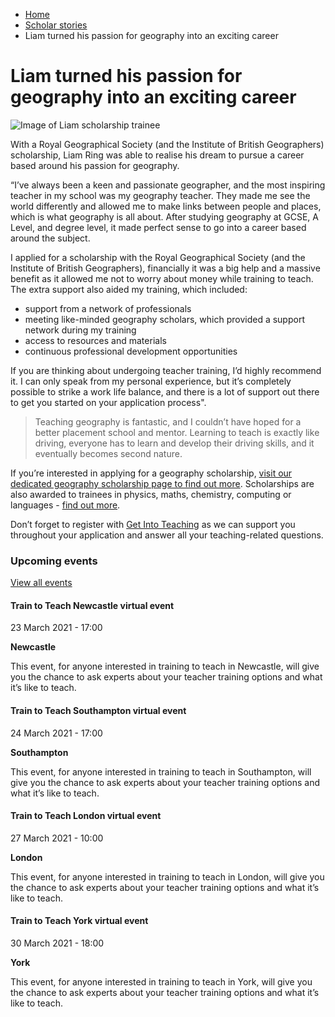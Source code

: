 *   [Home](/)
*   [Scholar stories](/teacher-training-scholar-stories)
*   Liam turned his passion for geography into an exciting career

Liam turned his passion for geography into an exciting career
=============================================================

<img alt="Image of Liam scholarship trainee " src="https://getintoteaching.education.gov.uk/sites/default/files/case\_study/Liam%20Ring%20Photo.jpg"></img>

With a Royal Geographical Society (and the Institute of British Geographers) scholarship, Liam Ring was able to realise his dream to pursue a career based around his passion for geography.  

“I’ve always been a keen and passionate geographer, and the most inspiring teacher in my school was my geography teacher. They made me see the world differently and allowed me to make links between people and places, which is what geography is all about. After studying geography at GCSE, A Level, and degree level, it made perfect sense to go into a career based around the subject.

I applied for a scholarship with the Royal Geographical Society (and the Institute of British Geographers), financially it was a big help and a massive benefit as it allowed me not to worry about money while training to teach. The extra support also aided my training, which included:

*   support from a network of professionals
*   meeting like-minded geography scholars, which provided a support network during my training
*   access to resources and materials
*   continuous professional development opportunities

If you are thinking about undergoing teacher training, I’d highly recommend it. I can only speak from my personal experience, but it’s completely possible to strike a work life balance, and there is a lot of support out there to get you started on your application process".

> Teaching geography is fantastic, and I couldn’t have hoped for a better placement school and mentor. Learning to teach is exactly like driving, everyone has to learn and develop their driving skills, and it eventually becomes second nature.

If you’re interested in applying for a geography scholarship, [visit our dedicated geography scholarship page to find out more](/node/2844). Scholarships are also awarded to trainees in physics, maths, chemistry, computing or languages - [find out more](/node/2390). 

Don’t forget to register with [Get Into Teaching](https://getintoteaching.education.gov.uk/user/register) as we can support you throughout your application and answer all your teaching-related questions.

### Upcoming events

[View all events](/teaching-events)

[](/teaching-events/train-to-teach-events/train-to-teach-newcastle-virtual-event-230321)

#### Train to Teach Newcastle virtual event

23 March 2021 - 17:00

**Newcastle**

This event, for anyone interested in training to teach in Newcastle, will give you the chance to ask experts about your teacher training options and what it’s like to teach.

[](/teaching-events/train-to-teach-events/train-to-teach-southampton-virtual-event-240321)

#### Train to Teach Southampton virtual event

24 March 2021 - 17:00

**Southampton**

This event, for anyone interested in training to teach in Southampton, will give you the chance to ask experts about your teacher training options and what it’s like to teach.

[](/teaching-events/train-to-teach-events/train-to-teach-london-virtual-event-270321)

#### Train to Teach London virtual event

27 March 2021 - 10:00

**London**

This event, for anyone interested in training to teach in London, will give you the chance to ask experts about your teacher training options and what it’s like to teach.

[](/teaching-events/train-to-teach-events/train-to-teach-york-virtual-event-300321)

#### Train to Teach York virtual event

30 March 2021 - 18:00

**York**

This event, for anyone interested in training to teach in York, will give you the chance to ask experts about your teacher training options and what it’s like to teach.